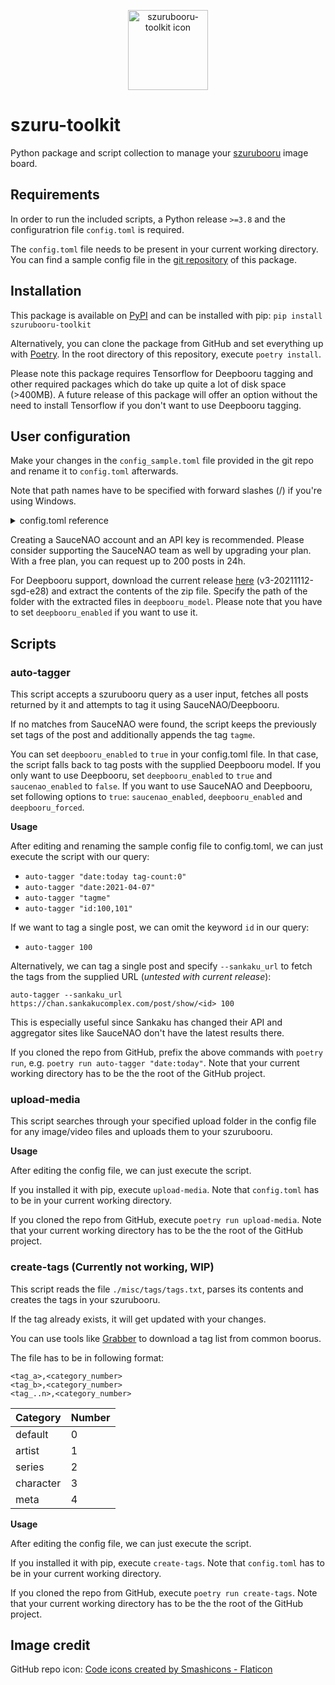 <p align="center">
<img src="https://cdn-icons-png.flaticon.com/512/2581/2581053.png"
  alt="szurubooru-toolkit icon"
  width="128" height="128">
</p>

# szuru-toolkit
Python package and script collection to manage your [szurubooru](https://github.com/rr-/szurubooru) image board.

## Requirements
In order to run the included scripts, a Python release `>=3.8` and the configuratrion file `config.toml` is required.

The `config.toml` file needs to be present in your current working directory.
You can find a sample config file in the [git repository](https://github.com/reluce/szuru-toolkit) of this package.

## Installation
This package is available on [PyPI](https://pypi.org/project/szuru-toolkit/) and can be installed with pip:
`pip install szurubooru-toolkit`

Alternatively, you can clone the package from GitHub and set everything up with [Poetry](https://python-poetry.org/docs/). In the root directory of this repository, execute `poetry install`.

Please note this package requires Tensorflow for Deepbooru tagging and other required packages which do take up quite a lot of disk space (>400MB).
A future release of this package will offer an option without the need to install Tensorflow if you don't want to use Deepbooru tagging.

## User configuration
Make your changes in the `config_sample.toml` file provided in the git repo and rename it to `config.toml` afterwards.

Note that path names have to be specified with forward slashes (/) if you're using Windows.

<details>
  <summary>config.toml reference</summary>

| Section | Option | Description | Examples/Default |
|---------|--------|-------------|-----------------|
| szurubooru | url | The URL of your szurubooru | `"https://szuru.example.com"` |
| szurubooru | username | Username which connects to the szuruboori API | `"my_szuru_user"` |
| szurubooru | api_token | API token of `username`. Generate one in szurubooru from _Account_ > _Login tokens_ > _Create token_ | `"my_api_token"` |
| szurubooru | public | If your szurubooru is reachable over the internet | `false` |
| auto_tagger | saucenao_api_token | In case you want to increase your daily query limit | `"my_saucenao_api_token"` |
| auto_tagger | saucenao_enabled | Set this to `false` and `deepbooru_enabled` to `true` if you only want to tag with Deepbooru | `true` |
| auto_tagger | deepbooru_enabled | If enabled, tag the post with Deepbooru if no tags with SauceNAO were found | `false` |
| auto_tagger | deepbooru_model | Path to the Deepbooru model | `"./misc/deepbooru/model-resnet_custom_v3.h5"` |
| auto_tagger | deepbooru_threshold | Define how accurate the matched tag from Deepbooru has to be | `"0.7"` |
| auto_tagger | deepbooru_forced | Always tag with SauceNAO and Deepbooru | `false` |
| auto_tagger | hide_progress | Set this to true to hide the progress bar | `false` |
| auto_tagger | tmp_path | Local path where media files get downloaded temporarily if you szurubooru is not public. | `/tmp`, `C:/Users/Foo/Desktop` |
| danbooru | user | Danbooru user | `"None"` |
| danbooru | api_key | Danbooru api key | `"None"` |
| gelbooru | user | Gelbooru user | `"None"` |
| gelbooru | api_ley | Gelbooru api key | `"None"` |
| konachan | user | Konachan user | `"None"` |
| konachan | password | Konachan password | `"None"` |
| yandere | user | Yandere user | `"None"` |
| yandere | password | Yandere password | `"None"` |
| pixiv | user | Pixiv user. Currently not being used. | `"None"` |
| pixiv | password | Pixiv password. Currently not being used. | `"None"` |
| pixiv | token | Pixiv token. Currently not being used. | `"None"` |
| upload_media | src_path | Every valid media file under this dir (recursively) will get uploaded | `"/local/path/to/upload/dir"` |
| upload_media | hide_progress | Set this to true to hide the progress bar | `false` |
| upload_media | cleanup | Set this to true if images in the `src_path` should be deleted after upload | `false` |
| upload_media | tags | These tags will get set for all uploaded posts. Separate them by a comma. | `["tagme", "tag1", "tag2", "tagN"]` |
| logging | log_enabled | If logging to a log file should be enabled | `false` |
| logging | log_file | Specify the path of the log file | `"C:/Users/Foo/Desktop/szurubooru_toolkit.log"` |
| logging | log_level | Specify the log level. `DEBUG` logs the most information | `"DEBUG"\|"INFO"\|"WARNING"\|"ERROR"\|"CRITICAL"` |
| logging | log_colorized | If the log file should be colorized. Requires compatible viewer (e.g. `less -r <log_file>`). | `true` |
</details>

Creating a SauceNAO account and an API key is recommended.
Please consider supporting the SauceNAO team as well by upgrading your plan.
With a free plan, you can request up to 200 posts in 24h.

For Deepbooru support, download the current release [here](https://github.com/KichangKim/DeepDanbooru/releases/tag/v3-20211112-sgd-e28) (v3-20211112-sgd-e28) and extract the contents of the zip file. Specify the path of the folder with the extracted files in `deepbooru_model`.
Please note that you have to set `deepbooru_enabled` if you want to use it.

## Scripts

### auto-tagger
This script accepts a szurubooru query as a user input, fetches all posts returned by it and attempts to tag it using SauceNAO/Deepbooru.

If no matches from SauceNAO were found, the script keeps the previously set tags of the post and additionally appends the tag `tagme`.

You can set `deepbooru_enabled` to `true` in your config.toml file. In that case, the script falls back to tag posts with the supplied Deepbooru model.
If you only want to use Deepbooru, set `deepbooru_enabled` to `true` and `saucenao_enabled` to `false`. If you want to use SauceNAO and Deepbooru, set following options to `true`: `saucenao_enabled`, `deepbooru_enabled` and `deepbooru_forced`.

__Usage__

After editing and renaming the sample config file to config.toml, we can just execute the script with our query:

* `auto-tagger "date:today tag-count:0"`
* `auto-tagger "date:2021-04-07"`
* `auto-tagger "tagme"`
* `auto-tagger "id:100,101"`

If we want to tag a single post, we can omit the keyword `id` in our query:

* `auto-tagger 100`

Alternatively, we can tag a single post and specify `--sankaku_url` to fetch the tags from the supplied URL (_untested with current release_):

`auto-tagger --sankaku_url https://chan.sankakucomplex.com/post/show/<id> 100`

This is especially useful since Sankaku has changed their API and aggregator sites like SauceNAO don't have the latest results there.

If you cloned the repo from GitHub, prefix the above commands with `poetry run`, e.g. `poetry run auto-tagger "date:today"`. Note that your current working directory has to be the the root of the GitHub project.

### upload-media
This script searches through your specified upload folder in the config file for any image/video files and uploads them to your szurubooru.

__Usage__

After editing the config file, we can just execute the script.

If you installed it with pip, execute `upload-media`. Note that `config.toml` has to be in your current working directory.

If you cloned the repo from GitHub, execute `poetry run upload-media`. Note that your current working directory has to be the the root of the GitHub project.

### create-tags (Currently not working, WIP)
This script reads the file `./misc/tags/tags.txt`, parses its contents and creates the tags in your szurubooru.

If the tag already exists, it will get updated with your changes.

You can use tools like [Grabber](https://github.com/Bionus/imgbrd-grabber) to download a tag list from common boorus.

The file has to be in following format:

```
<tag_a>,<category_number>
<tag_b>,<category_number>
<tag_..n>,<category_number>
```

|Category|Number|
|---|---|
|default|0|
|artist|1|
|series|2|
|character|3|
|meta|4|

__Usage__

After editing the config file, we can just execute the script.

If you installed it with pip, execute `create-tags`. Note that `config.toml` has to be in your current working directory.

If you cloned the repo from GitHub, execute `poetry run create-tags`. Note that your current working directory has to be the the root of the GitHub project.

## Image credit
GitHub repo icon: <a href="https://www.flaticon.com/free-icons/code" title="code icons">Code icons created by Smashicons - Flaticon</a>
